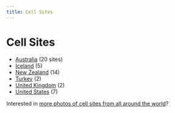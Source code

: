 ```yaml
---
title: Cell Sites
---
```


# Cell Sites

* [Australia](au) (20 sites)
* [Iceland](is) (5)
* [New Zealand](nz) (14)
* [Turkey](tr) (2)
* [United Kingdom](gb) (2)
* [United States](us) (7)

Interested in [more photos of cell sites from all around the world](links)?
